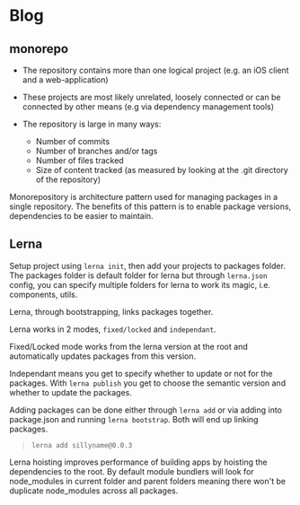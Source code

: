# Blog

## monorepo

- The repository contains more than one logical project (e.g. an iOS client and a web-application)
- These projects are most likely unrelated, loosely connected or can be connected by other means (e.g via dependency management tools)

- The repository is large in many ways:
  - Number of commits
  - Number of branches and/or tags
  - Number of files tracked
  - Size of content tracked (as measured by looking at the .git directory of the repository)

Monorepository is architecture pattern used for managing packages in a single repository. The benefits of this pattern is to enable package versions, dependencies to be easier to maintain.

## Lerna

Setup project using `lerna init`, then add your projects to packages folder. The packages folder is default folder for lerna but through `lerna.json` config, you can specify multiple folders for lerna to work its magic, i.e. components, utils.

Lerna, through bootstrapping, links packages together.

Lerna works in 2 modes, `fixed/locked` and `independant`.

Fixed/Locked mode works from the lerna version at the root and automatically updates packages from this version.

Independant means you get to specify whether to update or not for the packages. With `lerna publish` you get to choose the semantic version and whether to update the packages.

Adding packages can be done either through `lerna add` or via adding into package.json and running `lerna bootstrap`. Both will end up linking packages.

> `lerna add sillyname@0.0.3`

Lerna hoisting improves performance of building apps by hoisting the dependencies to the root. By default module bundlers will look for node_modules in current folder and parent folders meaning there won't be duplicate node_modules across all packages.
